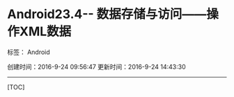 ﻿# Android23.4-- 数据存储与访问——操作XML数据

标签： Android

创建时间：2016-9-24 09:56:47
更新时间：2016-9-24 14:43:30

---
[TOC]


